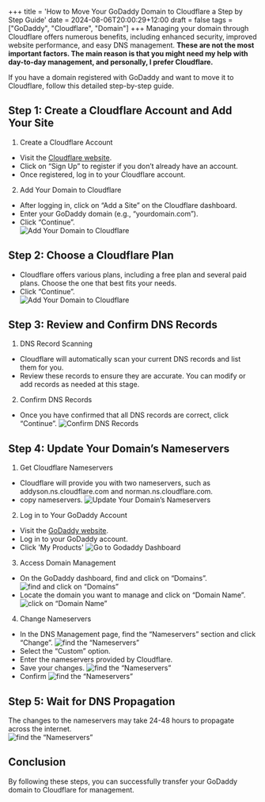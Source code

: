 +++
title = 'How to Move Your GoDaddy Domain to Cloudflare a Step by Step Guide'
date = 2024-08-06T20:00:29+12:00
draft = false
tags = ["GoDaddy", "Cloudflare", "Domain"]
+++
Managing your domain through Cloudflare offers numerous benefits, including enhanced security, improved website performance, and easy DNS management. **These are not the most important factors. The main reason is that you might need my help with day-to-day management, and personally, I prefer Cloudflare.**

If you have a domain registered with GoDaddy and want to move it to Cloudflare, follow this detailed step-by-step guide.

## Step 1: Create a Cloudflare Account and Add Your Site
1. Create a Cloudflare Account  
* Visit the [Cloudflare website](https://dash.cloudflare.com/).
* Click on “Sign Up” to register if you don’t already have an account.
* Once registered, log in to your Cloudflare account.

2. Add Your Domain to Cloudflare  
* After logging in, click on “Add a Site” on the Cloudflare dashboard.
* Enter your GoDaddy domain (e.g., “yourdomain.com”).
* Click “Continue”.  
![Add Your Domain to Cloudflare  ](/images/godaddy-to-cloudflare-01.png) 

## Step 2: Choose a Cloudflare Plan
* Cloudflare offers various plans, including a free plan and several paid plans. Choose the one that best fits your needs.
* Click “Continue”.  
![Add Your Domain to Cloudflare](/images/godaddy-to-cloudflare-02.png) 

## Step 3: Review and Confirm DNS Records
1. DNS Record Scanning  
* Cloudflare will automatically scan your current DNS records and list them for you.
* Review these records to ensure they are accurate. You can modify or add records as needed at this stage.  

2. Confirm DNS Records  
* Once you have confirmed that all DNS records are correct, click “Continue”.
![Confirm DNS Records ](/images/godaddy-to-cloudflare-03.png)  

## Step 4: Update Your Domain’s Nameservers
1. Get Cloudflare Nameservers  
* Cloudflare will provide you with two nameservers, such as addyson.ns.cloudflare.com and norman.ns.cloudflare.com.  
* copy nameservers.
![Update Your Domain’s Nameservers](/images/godaddy-to-cloudflare-04.png) 

2. Log in to Your GoDaddy Account
* Visit the [GoDaddy website]().
* Log in to your GoDaddy account.
* Click 'My Products'
![Go to Godaddy Dashboard](/images/godaddy-to-cloudflare-05.png) 

3. Access Domain Management  
* On the GoDaddy dashboard, find and click on “Domains”.  
![find and click on “Domains”](/images/godaddy-to-cloudflare-06.png) 
* Locate the domain you want to manage and click on “Domain Name”.  
![click on “Domain Name”](/images/godaddy-to-cloudflare-07.png) 

4. Change Nameservers
* In the DNS Management page, find the “Nameservers” section and click “Change”.
![find the “Nameservers”](/images/godaddy-to-cloudflare-08.png) 
* Select the “Custom” option.
* Enter the nameservers provided by Cloudflare.
* Save your changes.
![find the “Nameservers”](/images/godaddy-to-cloudflare-09.png) 
* Confirm
![find the “Nameservers”](/images/godaddy-to-cloudflare-10.png)  

## Step 5: Wait for DNS Propagation
The changes to the nameservers may take 24-48 hours to propagate across the internet.  
![find the “Nameservers”](/images/godaddy-to-cloudflare-11.png)  

## Conclusion
By following these steps, you can successfully transfer your GoDaddy domain to Cloudflare for management. 